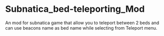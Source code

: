 # Subnatica_bed-teleporting_Mod
 An mod for subnatica game that allow you to teleport between 2 beds and can use beacons name as bed name while selecting from Teleport menu.

